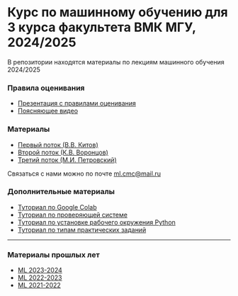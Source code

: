 # Курс по машинному обучению для 3 курса факультета ВМК МГУ, 2024/2025

В репозитории находятся материалы по лекциям машинного обучения 2024/2025

### Правила оценивания

* [Презентация с правилами оценивания](https://github.com/MSU-ML-COURSE/ML-COURSE-24-25/blob/main/files/ML_%D1%81%D0%B8%D1%81%D1%82%D0%B5%D0%BC%D0%B0_%D0%BE%D1%86%D0%B5%D0%BD%D0%B8%D0%B2%D0%B0%D0%BD%D0%B8%D1%8F.pdf)
* [Поясняющее видео](https://disk.yandex.ru/i/0QSSuWMEFeo6JQ)

### Материалы
 * [Первый поток (В.В. Китов)](https://github.com/MSU-ML-COURSE/ML-COURSE-24-25/blob/main/1_stream.md)
 * [Второй поток (К.В. Воронцов)](https://github.com/MSU-ML-COURSE/ML-COURSE-24-25/blob/main/2_stream.md)
 * [Третий поток (М.И. Петровский)](https://github.com/MSU-ML-COURSE/ML-COURSE-24-25/blob/main/3_stream.md)

Связаться с нами можно по почте ml.cmc@mail.ru

### Дополнительные материалы

* [Туториал по Google Colab](https://github.com/MSU-ML-COURSE/ML-COURSE-24-25/blob/main/tutorials/Google%20Colab%20(1).pdf)
* [Туториал по проверяющей системе](https://github.com/MSU-ML-COURSE/ML-COURSE-24-25/blob/main/tutorials/%D0%A0%D0%B0%D0%B1%D0%BE%D1%82%D0%B0%20%D0%B2%20%D0%BF%D1%80%D0%BE%D0%B2%D0%B5%D1%80%D1%8F%D1%8E%D1%89%D0%B5%D0%B8%CC%86%20%D1%81%D0%B8%D1%81%D1%82%D0%B5%D0%BC%D0%B5.pdf)
* [Туториал по установке рабочего окружения Python](https://github.com/MSU-ML-COURSE/ML-COURSE-24-25/blob/main/tutorials/%D0%A2%D1%83%D1%82%D0%BE%D1%80%D0%B8%D0%B0%D0%BB%20%D0%BF%D0%BE%20%D1%83%D1%81%D1%82%D0%B0%D0%BD%D0%BE%D0%B2%D0%BA%D0%B5%20%D1%80%D0%B0%D0%B1%D0%BE%D1%87%D0%B5%D0%B3%D0%BE%20%D0%BE%D0%BA%D1%80%D1%83%D0%B6%D0%B5%D0%BD%D0%B8%D1%8F%20%D0%B2%20Python%20%D0%B4%D0%BB%D1%8F%20%D1%80%D0%B5%D1%88%D0%B5%D0%BD%D0%B8%D1%8F%20%D0%B7%D0%B0%D0%B4%D0%B0%D1%87%20(2).pdf)
* [Туториал по типам практических заданий](https://github.com/MSU-ML-COURSE/ML-COURSE-24-25/blob/main/tutorials/%D0%A2%D0%B8%D0%BF%D1%8B%20%D0%BF%D1%80%D0%B0%D0%BA%D1%82%D0%B8%D1%87%D0%B5%D1%81%D0%BA%D0%B8%D1%85%20%D0%B7%D0%B0%D0%B4%D0%B0%D0%BD%D0%B8%D0%B8%CC%86.pdf)
--------------------------------

 ### Материалы прошлых лет
 * [ML 2023-2024](https://github.com/MSU-ML-COURSE/ML-COURSE-23-24)
 * [ML 2022-2023](https://github.com/MSU-ML-COURSE/ML-COURSE-22-23)
 * [ML 2021-2022](https://github.com/MSU-ML-COURSE/ML-COURSE-21-22)


